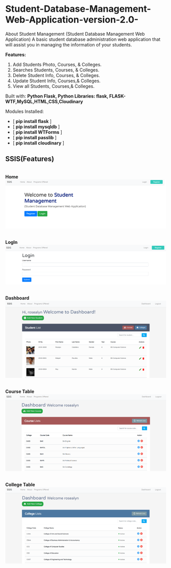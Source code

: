 # Student-Database-Management-Web-Application-version-2.0-


About Student Management
(Student Database Management Web Application)
A basic student database administration web application that will assist you in managing the information of your students.

**Features:** 
1. Add Students Photo, Courses, & Colleges. 
2. Searches Students, Courses, & Colleges.
3. Delete Student Info, Courses, & Colleges.
4. Update Student Info, Courses,& Colleges. 
5. View all Students, Courses,& Colleges.

Built with: **Python Flask, Python Libraries: flask, FLASK-WTF,MySQL,HTML,CSS,Cloudinary**

Modules Installed:
- [ **pip install flask** ] 
- [ **pip install mysqldb** ] 
- [ **pip install WTForms** ] 
- [ **pip install passlib** ]
- [ **pip install cloudinary** ]


## SSIS(Features)
<br />**Home**
![1](https://github.com/rossallyn/STUDENT-MANAGEMENT-SYSTEM-/blob/main/app/static/home.png?raw=true)

<br />**LogIn**
![2](https://github.com/rossallyn/STUDENT-MANAGEMENT-SYSTEM-/blob/main/app/static/login.png?raw=true)

<br />**Dashboard**
![3](https://github.com/rossallyn/STUDENT-MANAGEMENT-SYSTEM-/blob/main/app/static/dashboard.png?raw=true)

<br />**Course Table**
![4](https://github.com/rossallyn/STUDENT-MANAGEMENT-SYSTEM-/blob/main/app/static/course.png?raw=true)

<br />**College Table**
![5](https://github.com/rossallyn/STUDENT-MANAGEMENT-SYSTEM-/blob/main/app/static/college.png?raw=true)
